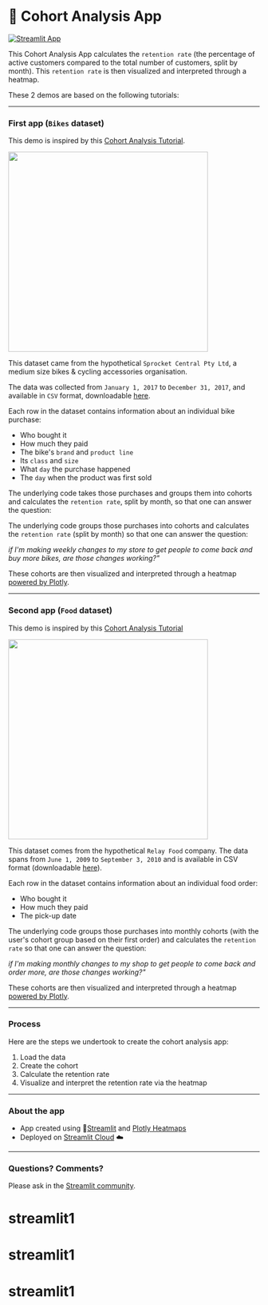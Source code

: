 
#  👥 Cohort Analysis App

[![Streamlit App](https://static.streamlit.io/badges/streamlit_badge_black_white.svg)](https://cohort.streamlitapp.com/)

This Cohort Analysis App calculates the `retention rate` (the percentage of active customers compared to the total number of customers, split by month). This `retention rate` is then visualized and interpreted through a heatmap.

These 	2 demos are based on the following tutorials:

---
### First app (`Bikes` dataset)

This demo is inspired by this [Cohort Analysis Tutorial](https://github.com/maladeep/cohort-retention-rate-analysis-in-python).

<img src ="https://user-images.githubusercontent.com/27242399/174592747-596cb67e-029b-444f-aaeb-975382a4128c.png" width="400px"></img>

This dataset came from the hypothetical `Sprocket Central Pty Ltd`, a medium size bikes & cycling accessories organisation.

The data was collected from `January 1, 2017` to `December 31, 2017`, and available in `CSV` format, downloadable [here](https://www.kaggle.com/datasets/archit9406/customer-transaction-dataset).

Each row in the dataset contains information about an individual bike purchase:

- Who bought it
- How much they paid
- The bike's `brand` and `product line`
- Its `class` and `size`
- What `day` the purchase happened
- The `day` when the product was first sold

The underlying code takes those purchases and groups them into cohorts and calculates the `retention rate`, split by month, so that one can answer the question:

The underlying code groups those purchases into cohorts and calculates the `retention rate` (split by month) so that one can answer the question:

*if I'm making weekly changes to my store to get people to come back and buy more bikes, are those changes working?"*

These cohorts are then visualized and interpreted through a heatmap [powered by Plotly](https://plotly.com/python/).


---
### Second app (`Food` dataset)

This demo is inspired by this [Cohort Analysis Tutorial](http://www.gregreda.com/2015/08/23/cohort-analysis-with-python/)

<img src ="https://user-images.githubusercontent.com/27242399/174386573-882bee1d-38a1-435f-bdf3-a7713239e1e9.png" width="400px"></img>

This dataset comes from the hypothetical `Relay Food` company. The data spans from `June 1, 2009` to `September 3, 2010` and is available in CSV format (downloadable [here](https://github.com/springcoil/marsmodelling/blob/master/relay-foods.xlsx)).

Each row in the dataset contains information about an individual food order:

   - Who bought it
   - How much they paid
   - The pick-up date

The underlying code groups those purchases into monthly cohorts (with the user's cohort group based on their first order) and calculates the `retention rate` so that one can answer the question:

 *if I'm making monthly changes to my shop to get people to come back and order more, are those changes working?"*

These cohorts are then visualized and interpreted through a heatmap [powered by Plotly](https://plotly.com/python/).


---
### Process

Here are the steps we undertook to create the cohort analysis app:

1. Load the data 
2. Create the cohort 
3. Calculate the retention rate
4. Visualize and interpret the retention rate via the heatmap
 
---
### About the app

- App created using 🎈[Streamlit](https://streamlit.io/) and [Plotly Heatmaps](https://plotly.com/python/heatmaps/)
- Deployed on [Streamlit Cloud](https://streamlit.io/cloud) ☁️
---
### Questions? Comments?

Please ask in the [Streamlit community](https://discuss.streamlit.io).
# streamlit1
# streamlit1
# streamlit1
